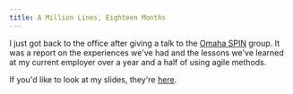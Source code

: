 ```yaml
---
title: A Million Lines, Eighteen Months
---
```

I just got back to the office after giving a talk to the [Omaha SPIN][1]
group. It was a report on the experiences we've had and the lessons we've
learned at my current employer over a year and a half of using agile methods.

If you'd like to look at my slides, they're [here][2].

   [1]: http://www.omahaspin.org

   [2]: http://www.alieniloquent.com/talks/profitstars-xp/ProfitstarsExperienceReport.pdf
